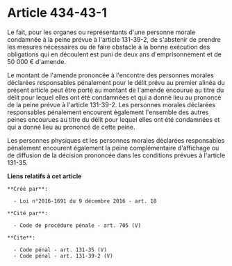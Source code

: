 # Article 434-43-1

Le fait, pour les organes ou représentants d'une personne morale condamnée à la peine prévue à l'article 131-39-2, de
s'abstenir de prendre les mesures nécessaires ou de faire obstacle à la bonne exécution des obligations qui en découlent est
puni de deux ans d'emprisonnement et de 50 000 € d'amende. 

Le montant de l'amende prononcée à l'encontre des personnes morales déclarées responsables pénalement pour le délit prévu au
premier alinéa du présent article peut être porté au montant de l'amende encourue au titre du délit pour lequel elles ont été
condamnées et qui a donné lieu au prononcé de la peine prévue à l'article 131-39-2. Les personnes morales déclarées
responsables pénalement encourent également l'ensemble des autres peines encourues au titre du délit pour lequel elles ont
été condamnées et qui a donné lieu au prononcé de cette peine. 

Les personnes physiques et les personnes morales déclarées responsables pénalement encourent également la peine
complémentaire d'affichage ou de diffusion de la décision prononcée dans les conditions prévues à l'article 131-35.

**Liens relatifs à cet article**

	**Créé par**:

	  - Loi n°2016-1691 du 9 décembre 2016 - art. 18

	**Cité par**:

	  - Code de procédure pénale - art. 705 (V)

	**Cite**:

	  - Code pénal - art. 131-35 (V)
	  - Code pénal - art. 131-39-2 (V)
